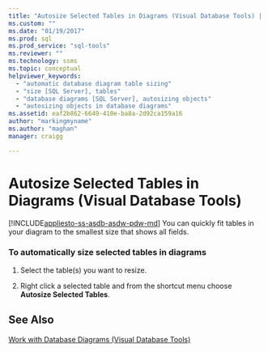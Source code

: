 ```yaml
---
title: "Autosize Selected Tables in Diagrams (Visual Database Tools) | Microsoft Docs"
ms.custom: ""
ms.date: "01/19/2017"
ms.prod: sql
ms.prod_service: "sql-tools"
ms.reviewer: ""
ms.technology: ssms
ms.topic: conceptual
helpviewer_keywords: 
  - "automatic database diagram table sizing"
  - "size [SQL Server], tables"
  - "database diagrams [SQL Server], autosizing objects"
  - "autosizing objects in database diagrams"
ms.assetid: eaf2b862-6649-410e-ba8a-2d92ca159a16
author: "markingmyname"
ms.author: "maghan"
manager: craigg

---
```

# Autosize Selected Tables in Diagrams (Visual Database Tools)
[!INCLUDE[appliesto-ss-asdb-asdw-pdw-md](../../includes/appliesto-ss-asdb-asdw-pdw-md.md)]
You can quickly fit tables in your diagram to the smallest size that shows all fields.  
  
### To automatically size selected tables in diagrams  
  
1.  Select the table(s) you want to resize.  
  
2.  Right click a selected table and from the shortcut menu choose **Autosize Selected Tables**.  
  
## See Also  
[Work with Database Diagrams &#40;Visual Database Tools&#41;](../../ssms/visual-db-tools/work-with-database-diagrams-visual-database-tools.md)  
  
